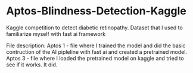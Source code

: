 # Aptos-Blindness-Detection-Kaggle
Kaggle competition to detect diabetic retinopathy. Dataset that I used to familiarize myself with fast ai framework

File description:
Aptos 1 - file where I trained the model and did the basic contruction of the AI pipleline with fast ai and created a pretrained model.
Aptos 3 - file where I loaded the pretrained model on kaggle and tried to see if it works. It did.
